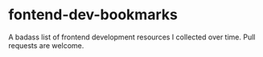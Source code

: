 fontend-dev-bookmarks
=====================

A badass list of frontend development resources I collected over time. Pull requests are welcome.
